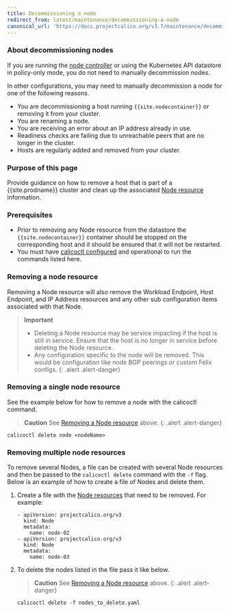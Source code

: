 ```yaml
---
title: Decommissioning a node
redirect_from: latest/maintenance/decommissioning-a-node
canonical_url: 'https://docs.projectcalico.org/v3.7/maintenance/decommissioning-a-node'
---
```


### About decommissioning nodes

If you are running the [node controller]({{site.baseurl}}/{{page.version}}/reference/kube-controllers/configuration)
or using the Kubernetes API datastore in policy-only mode, you do not need to manually decommission nodes.

In other configurations, you may need to manually decommission a node for one
of the following reasons.

- You are decommissioning a host running `{{site.nodecontainer}}` or removing it from your
  cluster.
- You are renaming a node.
- You are receiving an error about an IP address already in use.
- Readiness checks are failing due to unreachable peers that are no longer in the
  cluster.
- Hosts are regularly added and removed from your cluster.


### Purpose of this page

Provide guidance on how to remove a host that is part of a {{site.prodname}} cluster
and clean up the associated [Node resource][Node resource reference]
information.

### Prerequisites

- Prior to removing any Node resource from the datastore the `{{site.nodecontainer}}`
  container should be stopped on the corresponding host and it should be
  ensured that it will not be restarted.
- You must have [calicoctl configured][calicoctl setup] and operational to run
  the commands listed here.

### Removing a node resource

Removing a Node resource will also remove the Workload Endpoint, Host
Endpoint, and IP Address resources and any other sub configuration items
associated with that Node.

> **Important**
> - Deleting a Node resource may be service impacting if the host is still in
  service. Ensure that the host is no longer in service before deleting the
  Node resource.
> - Any configuration specific to the node will be removed. This would be
  configuration like node BGP peerings or custom Felix configs.
{: .alert .alert-danger}


### Removing a single node resource

See the example below for how to remove a node with the calicoctl command.

> **Caution** See [Removing a Node resource](#removing-a-node-resource) above.
{: .alert .alert-danger}

```
calicoctl delete node <nodeName>
```

### Removing multiple node resources

To remove several Nodes, a file can be created with several Node resources and
then be passed to the `calicoctl delete` command with the `-f` flag.
Below is an example of how to create a file of Nodes and delete them.

1. Create a file with the [Node resources][Node resource reference] that need
   to be removed.  For example:

   ```
   - apiVersion: projectcalico.org/v3
     kind: Node
     metadata:
       name: node-02
   - apiVersion: projectcalico.org/v3
     kind: Node
     metadata:
       name: node-03
   ```

2. To delete the nodes listed in the file pass it like below.

   > **Caution** See [Removing a Node resource](#removing-a-node-resource) above.
   {: .alert .alert-danger}

   ```
   calicoctl delete -f nodes_to_delete.yaml
   ```

[Node resource reference]: {{site.baseurl}}/{{page.version}}/reference/resources/node
[calicoctl setup]: ../getting-started/calicoctl/install
